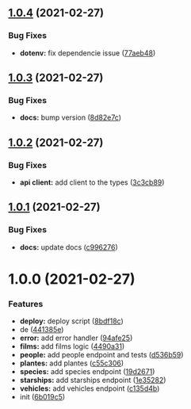 ## [1.0.4](https://github.com/Gio85/swapi-ts-sdk/compare/v1.0.3...v1.0.4) (2021-02-27)


### Bug Fixes

* **dotenv:** fix dependencie issue ([77aeb48](https://github.com/Gio85/swapi-ts-sdk/commit/77aeb48e4263f489c96c0be6ea1996916f48f1d9))

## [1.0.3](https://github.com/Gio85/swapi-ts-sdk/compare/v1.0.2...v1.0.3) (2021-02-27)


### Bug Fixes

* **docs:** bump version ([8d82e7c](https://github.com/Gio85/swapi-ts-sdk/commit/8d82e7ca540f40a3047367f092e28f5b28305568))

## [1.0.2](https://github.com/Gio85/swapi-ts-sdk/compare/v1.0.1...v1.0.2) (2021-02-27)


### Bug Fixes

* **api client:** add client to the types ([3c3cb89](https://github.com/Gio85/swapi-ts-sdk/commit/3c3cb89fb8f3176eb0a0b51c0872313b808b2334))

## [1.0.1](https://github.com/Gio85/swapi-ts-sdk/compare/v1.0.0...v1.0.1) (2021-02-27)


### Bug Fixes

* **docs:** update docs ([c996276](https://github.com/Gio85/swapi-ts-sdk/commit/c9962761e9aa34caed0b0f466e40dc81b0da7697))

# 1.0.0 (2021-02-27)


### Features

* **deploy:** deploy script ([8bdf18c](https://github.com/Gio85/swapi-ts-sdk/commit/8bdf18c9bc96bc4db3ec4c26055be820d02ecd71))
* de ([441385e](https://github.com/Gio85/swapi-ts-sdk/commit/441385e25a79afcf320f06c802591459854eed4a))
* **error:** add error handler ([94afe25](https://github.com/Gio85/swapi-ts-sdk/commit/94afe250393d67c8753f435a34a788c27db1d487))
* **films:** add films logic ([4490a31](https://github.com/Gio85/swapi-ts-sdk/commit/4490a31084464b5550611432d06d7b4715589525))
* **people:** add people endpoint and tests ([d536b59](https://github.com/Gio85/swapi-ts-sdk/commit/d536b59e541de9ffc79ae11686b4def2b5f0846a))
* **plantes:** add plantes ([c55c306](https://github.com/Gio85/swapi-ts-sdk/commit/c55c3069cc506e4aeb7cca7383c581a3bcb9c8e0))
* **species:** add species endpoint ([19d2671](https://github.com/Gio85/swapi-ts-sdk/commit/19d2671c5f3a38f00ec42f882ff974248f078132))
* **starships:** add starships endpoint ([1e35282](https://github.com/Gio85/swapi-ts-sdk/commit/1e352827547568fba006ec6f460edd3b6ecc4ce1))
* **vehicles:** add vehicles endpoint ([c135d4b](https://github.com/Gio85/swapi-ts-sdk/commit/c135d4bc7a081ef16b89b7cf60cb2acfcbc6e209))
* init ([6b019c5](https://github.com/Gio85/swapi-ts-sdk/commit/6b019c5ae4243a0af45489bfc011e08b7aa61253))
